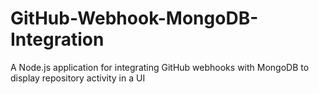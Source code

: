 # GitHub-Webhook-MongoDB-Integration
A Node.js application for integrating GitHub webhooks with MongoDB to display repository activity in a UI
